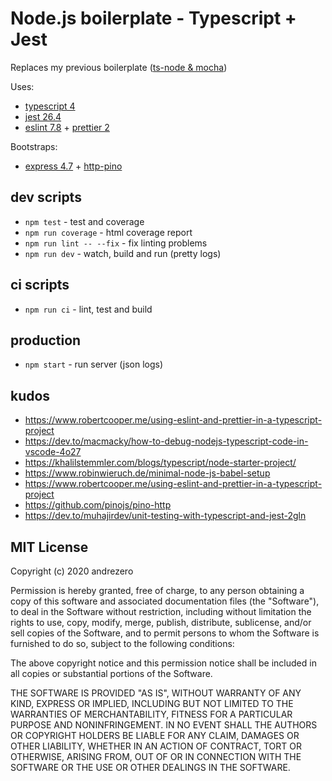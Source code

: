 # Node.js boilerplate - Typescript + Jest

Replaces my previous boilerplate ([ts-node & mocha](https://github.com/andrezero/boilerplate-ts-nyc-mocha#kudos))

Uses:

- [typescript 4](https://www.typescriptlang.org/docs/)
- [jest 26.4](https://jestjs.io/docs/en/getting-started)
- [eslint 7.8](https://eslint.org/) + [prettier 2](https://prettier.io/)

Bootstraps:

- [express 4.7](https://expressjs.com/) + [http-pino](https://github.com/pinojs/pino-http)

## dev scripts

- `npm test` - test and coverage
- `npm run coverage` - html coverage report
- `npm run lint -- --fix` - fix linting problems
- `npm run dev` - watch, build and run (pretty logs)

## ci scripts

- `npm run ci` - lint, test and build

## production

- `npm start` - run server (json logs)

## kudos

- https://www.robertcooper.me/using-eslint-and-prettier-in-a-typescript-project
- https://dev.to/macmacky/how-to-debug-nodejs-typescript-code-in-vscode-4o27
- https://khalilstemmler.com/blogs/typescript/node-starter-project/
- https://www.robinwieruch.de/minimal-node-js-babel-setup
- https://www.robertcooper.me/using-eslint-and-prettier-in-a-typescript-project
- https://github.com/pinojs/pino-http
- https://dev.to/muhajirdev/unit-testing-with-typescript-and-jest-2gln

## MIT License

Copyright (c) 2020 andrezero

Permission is hereby granted, free of charge, to any person obtaining a copy of this software and associated documentation files (the "Software"), to deal in the Software without restriction, including without limitation the rights to use, copy, modify, merge, publish, distribute, sublicense, and/or sell copies of the Software, and to permit persons to whom the Software is furnished to do so, subject to the following conditions:

The above copyright notice and this permission notice shall be included in all copies or substantial portions of the Software.

THE SOFTWARE IS PROVIDED "AS IS", WITHOUT WARRANTY OF ANY KIND, EXPRESS OR IMPLIED, INCLUDING BUT NOT LIMITED TO THE WARRANTIES OF MERCHANTABILITY, FITNESS FOR A PARTICULAR PURPOSE AND NONINFRINGEMENT. IN NO EVENT SHALL THE AUTHORS OR COPYRIGHT HOLDERS BE LIABLE FOR ANY CLAIM, DAMAGES OR OTHER LIABILITY, WHETHER IN AN ACTION OF CONTRACT, TORT OR OTHERWISE, ARISING FROM, OUT OF OR IN CONNECTION WITH THE SOFTWARE OR THE USE OR OTHER DEALINGS IN THE SOFTWARE.
